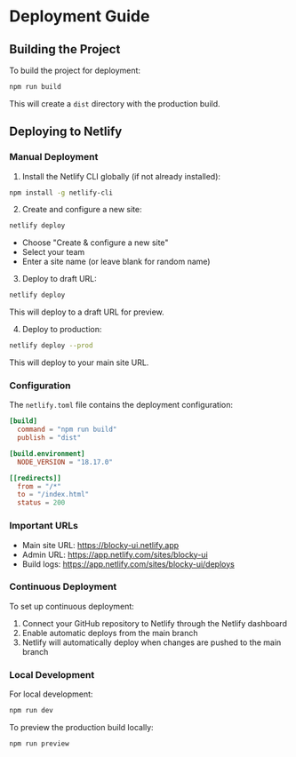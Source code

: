 # Deployment Guide

## Building the Project

To build the project for deployment:

```bash
npm run build
```

This will create a `dist` directory with the production build.

## Deploying to Netlify

### Manual Deployment

1. Install the Netlify CLI globally (if not already installed):
```bash
npm install -g netlify-cli
```

2. Create and configure a new site:
```bash
netlify deploy
```
- Choose "Create & configure a new site"
- Select your team
- Enter a site name (or leave blank for random name)

3. Deploy to draft URL:
```bash
netlify deploy
```
This will deploy to a draft URL for preview.

4. Deploy to production:
```bash
netlify deploy --prod
```
This will deploy to your main site URL.

### Configuration

The `netlify.toml` file contains the deployment configuration:
```toml
[build]
  command = "npm run build"
  publish = "dist"

[build.environment]
  NODE_VERSION = "18.17.0"

[[redirects]]
  from = "/*"
  to = "/index.html"
  status = 200
```

### Important URLs

- Main site URL: https://blocky-ui.netlify.app
- Admin URL: https://app.netlify.com/sites/blocky-ui
- Build logs: https://app.netlify.com/sites/blocky-ui/deploys

### Continuous Deployment

To set up continuous deployment:

1. Connect your GitHub repository to Netlify through the Netlify dashboard
2. Enable automatic deploys from the main branch
3. Netlify will automatically deploy when changes are pushed to the main branch

### Local Development

For local development:
```bash
npm run dev
```

To preview the production build locally:
```bash
npm run preview
``` 
